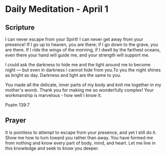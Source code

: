 # Daily Meditation - April 1

## Scripture

I can never escape from your Spirit!    I can never get away from your
presence! If I go up to heaven, you are there;    if I go down to the grave,
you are there. If I ride the wings of the morning,    if I dwell by the
farthest oceans, even there your hand will guide me,    and your strength will
support me. 

I could ask the darkness to hide me    and the light around me to
become night —  but even in darkness I cannot hide from you.To you the night
shines as bright as day.    Darkness and light are the same to you.  


You made
all the delicate, inner parts of my body    and knit me together in my mother's
womb. Thank you for making me so wonderfully complex!    Your workmanship is
marvelous - how well I know it.

Psalm 139:7


## Prayer

It is pointless to attempt to escape from your presence, and yet I still do
it. Show me how to turn toward you rather than away.  You have formed me from
nothing and know every part of body, mind, and heart.  Let me live in this
knowledge and seek to know you deeper.

